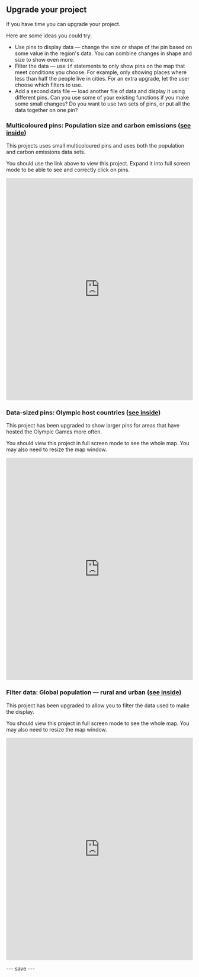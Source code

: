 ## Upgrade your project

If you have time you can upgrade your project.

Here are some ideas you could try:
- Use pins to display data — change the size or shape of the pin based on some value in the region's data. You can combine changes in shape and size to show even more.
- Filter the data — use `if` statements to only show pins on the map that meet conditions you choose. For example, only showing places where less than half the people live in cities. For an extra upgrade, let the user choose which filters to use.
- Add a second data file — load another file of data and display it using different pins. Can you use some of your existing functions if you make some small changes? Do you want to use two sets of pins, or put all the data together on one pin?

### Multicoloured pins: Population size and carbon emissions ([see inside](https://trinket.io/python/b51eb6b362))

This projects uses small multicoloured pins and uses both the population and carbon emissions data sets.

You should use the link above to view this project. Expand it into full screen mode to be able to see and correctly click on pins.

<iframe src="https://trinket.io/embed/python/b51eb6b362" width="100%" height="600" frameborder="0" marginwidth="0" marginheight="0" allowfullscreen></iframe>


### Data-sized pins: Olympic host countries ([see inside](https://trinket.io/python/42df9879d7))
This project has been upgraded to show larger pins for areas that have hosted the Olympic Games more often.

You should view this project in full screen mode to see the whole map. You may also need to resize the map window.

<iframe src="https://trinket.io/embed/python/42df9879d7?outputOnly=true" width="100%" height="600" frameborder="0" marginwidth="0" marginheight="0" allowfullscreen></iframe>

### Filter data: Global population — rural and urban ([see inside](https://trinket.io/python/afcdf3fdea))
This project has been upgraded to allow you to filter the data used to make the display.

You should view this project in full screen mode to see the whole map. You may also need to resize the map window.

<iframe src="https://trinket.io/embed/python/afcdf3fdea?outputOnly=true" width="100%" height="600" frameborder="0" marginwidth="0" marginheight="0" allowfullscreen></iframe>

--- save ---
